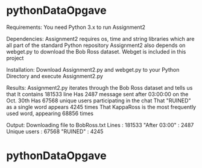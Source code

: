 # pythonDataOpgave

Requirements:
You need Python 3.x to run Assignment2

Dependencies:
Assignment2 requires os, time and string libraries which are all part of the standard Python repository
Assignment2 also depends on webget.py to download the Bob Ross dataset. Webget is included in this project

Installation:
Download Assignment2.py and webget.py to your Python Directory and execute Assignment2.py 

Results:
Assignment2.py iterates through the Bob Ross dataset and tells us that
  It contains 181533 line 
  Has 2487 message sent after 03:00:00 on the Oct. 30th
  Has 67568 unique users participating in the chat
  That "RUINED" as a single word appears 4245 times
  That KappaRoss is the most frequently used word, appearing 68856 times
    
Output:
Downloading file to BobRoss.txt
Lines         : 181533
"After 03:00" : 2487
Unique users  : 67568
"RUINED"      : 4245


# pythonDataOpgave
